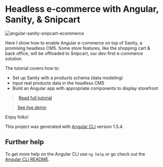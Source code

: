 # Headless e-commerce with Angular, Sanity, & Snipcart

![angular-sanity-snipcart-ecommerce](https://snipcart.com/media/175900/angular-sanity-snipcart-headless-ecommerce.jpg)

Here I show how to enable Angular e-commerce on top of Sanity, a promising headless CMS. Some store features, like the shopping cart & back office, will be offloaded to Snipcart, our dev-first e-commerce solution.

The tutorial covers how to:

- Set up Sanity with a products schema (data modeling)
- Input real products data in the headless CMS
- Build an Angular app with appropriate components to display storefront

> [Read full tutorial](https://snipcart.com/blog/headless-angular-ecommerce-app)

> [See live demo](https://snipcart-sanity-angular.netlify.com/)

Enjoy folks!

This project was generated with [Angular CLI](https://github.com/angular/angular-cli) version 1.5.4.


## Further help

To get more help on the Angular CLI use `ng help` or go check out the [Angular CLI README](https://github.com/angular/angular-cli/blob/master/README.md).
